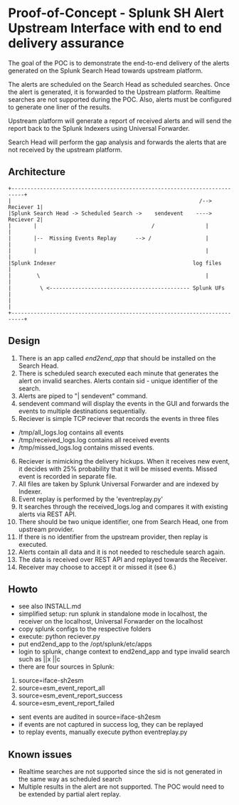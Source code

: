 # Proof-of-Concept - Splunk SH Alert Upstream Interface with end to end delivery assurance
The goal of the POC is to demonstrate the end-to-end delivery of the
alerts generated on the Splunk Search Head towards upstream
platform.

The alerts are scheduled on the Search Head as scheduled searches.
Once the alert is generated, it is forwarded to the Upstream platform.
Realtime searches are not supported during the POC. Also, alerts
must be configured to generate one liner of the results.

Upstream platform will generate a report of received alerts and
will send the report back to the Splunk Indexers using Universal
Forwarder.

Search Head will perform the gap analysis and forwards the alerts
that are not received by the upstream platform.

## Architecture

	+--------------------------------------------------------------------------+
	|                                                           /--> Reciever 1|
	|Splunk Search Head -> Scheduled Search ->    sendevent    ----> Reciever 2|
	|       |                                    /                |            |
	|       |--  Missing Events Replay      --> /                 |            |
	|       |                                                     |            |
	|Splunk Indexer                                           log files        |
	|        \                                                    |            |
	|         \ <-------------------------------------------- Splunk UFs       |
	|                                                                          |
	+--------------------------------------------------------------------------+
	
## Design
1. There is an app called *end2end_app* that should be installed on the 
Search Head. 
2. There is scheduled search executed each minute that generates the alert on
invalid searches. Alerts contain sid - unique identifier of the search.
3. Alerts are piped to "| sendevent" command.
4. sendevent command will display the events in the GUI and forwards
the events to multiple destinations sequentially.
5. Reciever is simple TCP reciever that records the events in three files
- /tmp/all\_logs.log contains all events
- /tmp/received\_logs.log contains all received events
- /tmp/missed\_logs.log contains missed events.
6. Reciever is mimicking the delivery hickups. When it receives new event,
it decides with 25% probability that it will be missed events. Missed event
is recorded in separate file.
7. All files are taken by Splunk Universal Forwarder and are indexed by Indexer.
8. Event replay is performed by the 'eventreplay.py'
9. It searches through the received\_logs.log and compares it with existing
alerts via REST API.
10. There should be two unique identifier, one from Search Head, one from
upstream provider.
11. If there is no identifier from the upstream provider, then replay is
executed.
12. Alerts contain all data and it is not needed to reschedule search again.
13. The data is received over REST API and replayed towards the Receiver.
14. Receiver may choose to accept it or missed it (see 6.)

## Howto
- see also INSTALL.md
- simplified setup: run splunk in standalone mode in localhost,
the receiver on the localhost, Universal Forwarder on the localhost
- copy splunk configs to the respective folders
- execute: python reciever.py
- put end2end\_app to the /opt/splunk/etc/apps
- login to splunk, change context to end2end\_app and type invalid search
such as ||x ||c
- there are four sources in Splunk:
1. source=iface-sh2esm
2. source=esm\_event\_report\_all
3. source=esm\_event\_report\_success
4. source=esm\_event\_report\_failed
- sent events are audited in source=iface-sh2esm
- if events are not captured in success log, they can be replayed
- to replay events, manually execute python eventreplay.py


## Known issues
- Realtime searches are not supported since the sid is not generated in 
the same way as scheduled search
- Multiple results in the alert are not supported. The POC would need to
be extended by partial alert replay.


